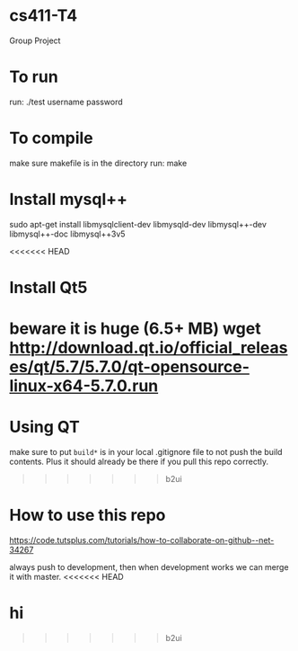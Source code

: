 # cs411-T4
Group Project

# To run
run: ./test username password

# To compile
make sure makefile is in the directory
run: make

# Install mysql++
sudo apt-get install libmysqlclient-dev libmysqld-dev libmysql++-dev libmysql++-doc libmysql++3v5

<<<<<<< HEAD
# Install Qt5
beware it is huge (6.5+ MB)
wget http://download.qt.io/official_releases/qt/5.7/5.7.0/qt-opensource-linux-x64-5.7.0.run
=======
# Using QT
make sure to put `build*` is in your local .gitignore file to not push the build contents. Plus it should already be there if you pull this repo correctly.
>>>>>>> b2ui

# How to use this repo
https://code.tutsplus.com/tutorials/how-to-collaborate-on-github--net-34267

always push to development, then when development works we can merge it with master.
<<<<<<< HEAD

hi
=======
>>>>>>> b2ui
